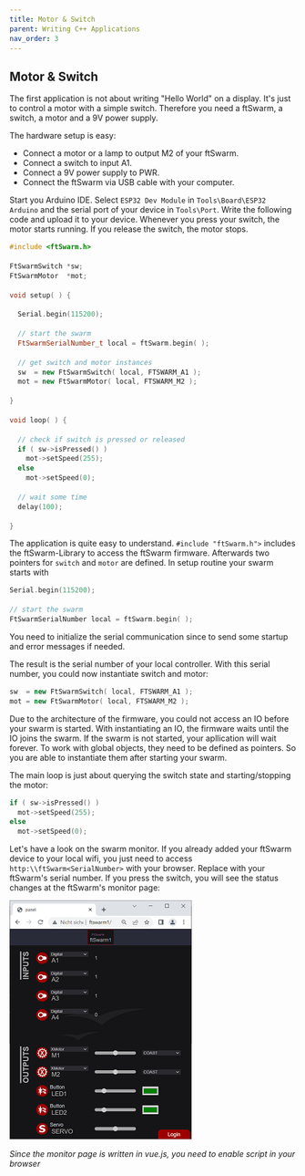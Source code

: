 ```yaml
---
title: Motor & Switch
parent: Writing C++ Applications
nav_order: 3
---
```

## Motor & Switch

The first application is not about writing "Hello World" on a display. It's just to control a motor with a simple switch. 
Therefore you need a ftSwarm, a switch, a motor and a 9V power supply.

The hardware setup is easy:

- Connect a motor or a lamp to output M2 of your ftSwarm.
- Connect a switch to input A1.
- Connect a 9V power supply to PWR.
- Connect the ftSwarm via USB cable with your computer.

Start you Arduino IDE. Select `ESP32 Dev Module` in `Tools\Board\ESP32 Arduino` and the serial port of your device in `Tools\Port`.
Write the following code and upload it to your device. Whenever you press your switch, the motor starts running. If you release the switch, the motor stops.

```cpp
#include <ftSwarm.h>

FtSwarmSwitch *sw;
FtSwarmMotor  *mot;

void setup( ) {

  Serial.begin(115200);

  // start the swarm
  FtSwarmSerialNumber_t local = ftSwarm.begin( );
	
  // get switch and motor instances
  sw  = new FtSwarmSwitch( local, FTSWARM_A1 );
  mot = new FtSwarmMotor( local, FTSWARM_M2 );

}

void loop( ) {

  // check if switch is pressed or released
  if ( sw->isPressed() )
    mot->setSpeed(255);
  else
    mot->setSpeed(0);
	
  // wait some time
  delay(100);

}
```

The application is quite easy to understand. `#include "ftSwarm.h">` includes the ftSwarm-Library to access the ftSwarm firmware. 
Afterwards two pointers for `switch` and `motor` are defined. In setup routine your swarm starts with 

```cpp
Serial.begin(115200);

// start the swarm
FtSwarmSerialNumber local = ftSwarm.begin( );
```

You need to initialize the serial communication since to send some startup and error messages if needed. 

The result is the serial number of your local controller. With this serial number, you could now instantiate switch and motor:

```cpp
sw  = new FtSwarmSwitch( local, FTSWARM_A1 );
mot = new FtSwarmMotor( local, FTSWARM_M2 );
```

Due to the architecture of the firmware, you could not access an IO before your swarm is started.
With instantiating an IO, the firmware waits until the IO joins the swarm. If the swarm is not started, your apllication will wait forever. 
To work with global objects, they need to be defined as pointers. So you are able to instantiate them after starting your swarm.

The main loop is just about querying the switch state and starting/stopping the motor:

```cpp
if ( sw->isPressed() )
  mot->setSpeed(255);
else
  mot->setSpeed(0);
```

Let's have a look on the swarm monitor. If you already added your ftSwarm device to your local wifi, you just need to access 
`http:\\ftSwarm<SerialNumber>` with your browser. Replace <SerialNumber> with your ftSwarm's serial number. If you press the switch,
you will see the status changes at the ftSwarm's monitor page:

![Monitoring ftSwarm](../assets/img/ftSwarm_Monitor.png)

*Since the monitor page is written in vue.js, you need to enable script in your browser*